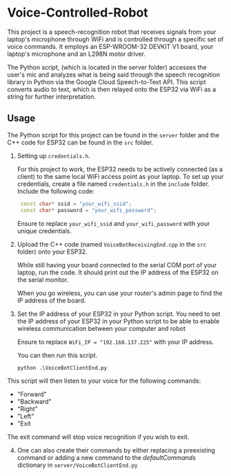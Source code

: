 # Voice-Controlled-Robot

This project is a speech-recognition robot that receives signals from your laptop's microphone through WiFi and is controlled through a specific set of voice commands.
It employs an ESP-WROOM-32 DEVKIT V1 board, your laptop's microphone and an L298N motor driver.

The Python script, (which is located in the server folder) accesses the user's mic and analyzes what is being said through the speech recognition library in Python via the Google Cloud Speech-to-Text API. This script converts audio to text, which is then relayed onto the ESP32 via WiFi as a string for further interpretation.

## Usage

The Python script for this project can be found in the ``server`` folder and the C++ code for ESP32 can be found in the ``src`` folder. 

1. Setting up ``credentials.h``.
   
   For this project to work, the ESP32 needs to be actively connected (as a client) to the same local WiFi access point as your laptop. To set up your credentials, create a file named ``credentials.h`` in the ``include`` folder. Include the following code:

   ```c++
    const char* ssid = "your_wifi_ssid";  
    const char* password = "your_wifi_password";
   ```
   Ensure to replace ``your_wifi_ssid`` and ``your_wifi_password`` with your unique credentials.

 2. Upload the C++ code (named ``VoiceBotReceivingEnd.cpp`` in the ``src`` folder) onto your ESP32.
    
    While still having your board connected to the serial COM port of your laptop, run the code. It should print out the IP address of the ESP32 on the serial monitor.

    When you go wireless, you can use your router's admin page to find the IP address of the board.

3. Set the IP address of your ESP32 in your Python script.
   You need to set the IP address of your ESP32 in your Python script to be able to enable wireless communication between your computer and robot

   Ensure to replace ``WiFi_IP = "192.168.137.225"`` with your IP address.

   You can then run this script.
   ```Python
   python .\VoiceBotClientEnd.py
   ```
 This script will then listen to your voice for the following commands:
 
 <ul><li>"Forward"</li>
 
 <li>"Backward"</li>

 <li>"Right"</li> 
 
 <li>"Left"</li>
 
 <li>"Exit</li></ul>

 The exit command will stop voice recognition if you wish to exit.

 4. One can also create their commands by either replacing a preexisting command or adding a new command to the _defaultCommands_ dictionary in ```server/VoiceBotClientEnd.py```

   
